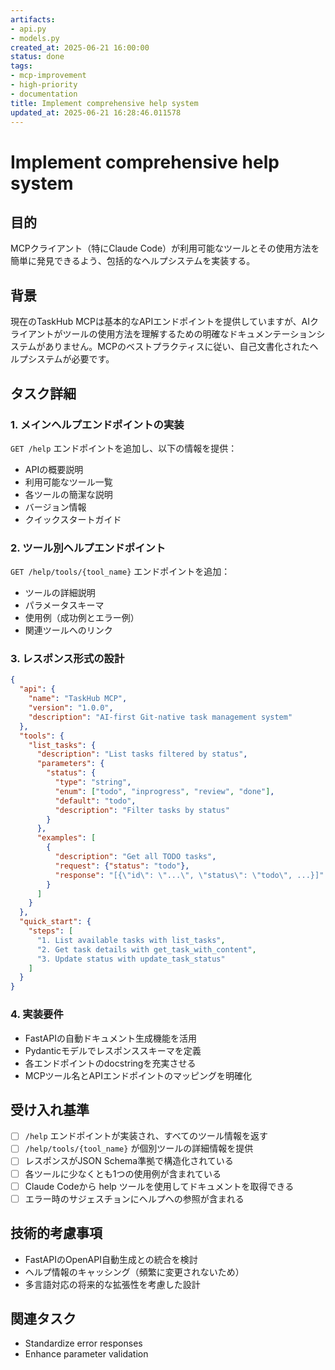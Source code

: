 ```yaml
---
artifacts:
- api.py
- models.py
created_at: 2025-06-21 16:00:00
status: done
tags:
- mcp-improvement
- high-priority
- documentation
title: Implement comprehensive help system
updated_at: 2025-06-21 16:28:46.011578
---
```


# Implement comprehensive help system

## 目的
MCPクライアント（特にClaude Code）が利用可能なツールとその使用方法を簡単に発見できるよう、包括的なヘルプシステムを実装する。

## 背景
現在のTaskHub MCPは基本的なAPIエンドポイントを提供していますが、AIクライアントがツールの使用方法を理解するための明確なドキュメンテーションシステムがありません。MCPのベストプラクティスに従い、自己文書化されたヘルプシステムが必要です。

## タスク詳細

### 1. メインヘルプエンドポイントの実装
`GET /help` エンドポイントを追加し、以下の情報を提供：
- APIの概要説明
- 利用可能なツール一覧
- 各ツールの簡潔な説明
- バージョン情報
- クイックスタートガイド

### 2. ツール別ヘルプエンドポイント
`GET /help/tools/{tool_name}` エンドポイントを追加：
- ツールの詳細説明
- パラメータスキーマ
- 使用例（成功例とエラー例）
- 関連ツールへのリンク

### 3. レスポンス形式の設計
```json
{
  "api": {
    "name": "TaskHub MCP",
    "version": "1.0.0",
    "description": "AI-first Git-native task management system"
  },
  "tools": {
    "list_tasks": {
      "description": "List tasks filtered by status",
      "parameters": {
        "status": {
          "type": "string",
          "enum": ["todo", "inprogress", "review", "done"],
          "default": "todo",
          "description": "Filter tasks by status"
        }
      },
      "examples": [
        {
          "description": "Get all TODO tasks",
          "request": {"status": "todo"},
          "response": "[{\"id\": \"...\", \"status\": \"todo\", ...}]"
        }
      ]
    }
  },
  "quick_start": {
    "steps": [
      "1. List available tasks with list_tasks",
      "2. Get task details with get_task_with_content",
      "3. Update status with update_task_status"
    ]
  }
}
```

### 4. 実装要件
- FastAPIの自動ドキュメント生成機能を活用
- Pydanticモデルでレスポンススキーマを定義
- 各エンドポイントのdocstringを充実させる
- MCPツール名とAPIエンドポイントのマッピングを明確化

## 受け入れ基準
- [ ] `/help` エンドポイントが実装され、すべてのツール情報を返す
- [ ] `/help/tools/{tool_name}` が個別ツールの詳細情報を提供
- [ ] レスポンスがJSON Schema準拠で構造化されている
- [ ] 各ツールに少なくとも1つの使用例が含まれている
- [ ] Claude Codeから help ツールを使用してドキュメントを取得できる
- [ ] エラー時のサジェスチョンにヘルプへの参照が含まれる

## 技術的考慮事項
- FastAPIのOpenAPI自動生成との統合を検討
- ヘルプ情報のキャッシング（頻繁に変更されないため）
- 多言語対応の将来的な拡張性を考慮した設計

## 関連タスク
- Standardize error responses
- Enhance parameter validation